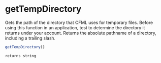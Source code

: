 # getTempDirectory

Gets the path of the directory that CFML uses for
 temporary files. Before using this function in an application,
 test to determine the directory it returns under your account.
 Returns the absolute pathname of a directory, including a
 trailing slash.

```javascript
getTempDirectory()
```

```javascript
returns string
```
